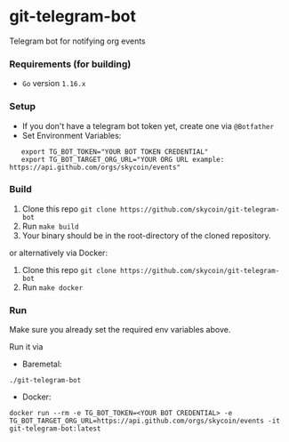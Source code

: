 # git-telegram-bot

Telegram bot for notifying org events

### Requirements (for building)

- `Go` version `1.16.x`

### Setup

- If you don't have a telegram bot token yet, create one via `@Botfather`
- Set Environment Variables:

```
   export TG_BOT_TOKEN="YOUR BOT TOKEN CREDENTIAL"
   export TG_BOT_TARGET_ORG_URL="YOUR ORG URL example: https://api.github.com/orgs/skycoin/events"
```

### Build

1. Clone this repo `git clone https://github.com/skycoin/git-telegram-bot`
2. Run `make build`
3. Your binary should be in the root-directory of the cloned repository.

or alternatively via Docker:

1. Clone this repo `git clone https://github.com/skycoin/git-telegram-bot`
2. Run `make docker`

### Run

Make sure you already set the required env variables above.

Run it via

- Baremetal:

```
./git-telegram-bot
```

- Docker:

```
docker run --rm -e TG_BOT_TOKEN=<YOUR BOT CREDENTIAL> -e TG_BOT_TARGET_ORG_URL=https://api.github.com/orgs/skycoin/events -it git-telegram-bot:latest
```